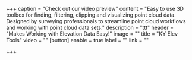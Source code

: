 +++
caption = "Check out our video preview"
content = "Easy to use 3D toolbox for finding, filtering, clipping and visualizing point cloud data. Designed by surveying professionals to streamline point cloud workflows and working with point cloud data sets."
description = "ttt"
header = "Makes Working with Elevation Data Easy!"
image = ""
title = "KY Elev Tools"
video = ""
[button]
enable = true
label = ""
link = ""

+++
